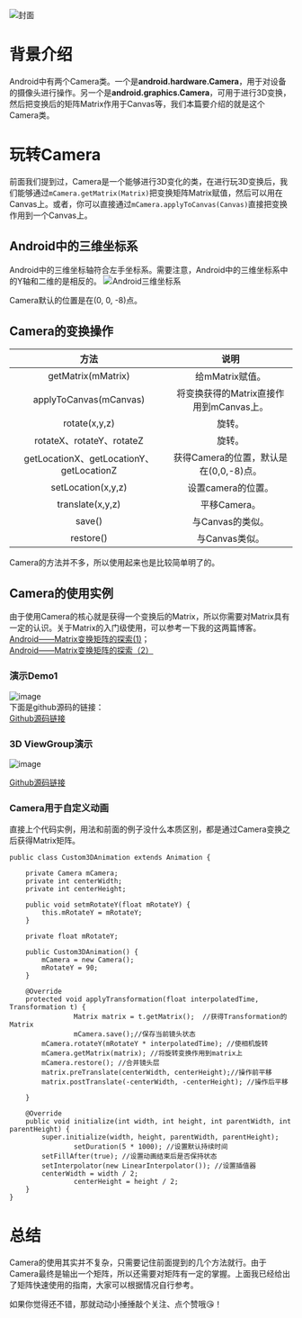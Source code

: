 ![封面](http://upload-images.jianshu.io/upload_images/1869462-ebb80ef21291f1e1.png?imageMogr2/auto-orient/strip%7CimageView2/2/w/1240)

# 背景介绍
Android中有两个Camera类。一个是**android.hardware.Camera**，用于对设备的摄像头进行操作。另一个是**android.graphics.Camera**，可用于进行3D变换，然后把变换后的矩阵Matrix作用于Canvas等，我们本篇要介绍的就是这个Camera类。

# 玩转Camera
前面我们提到过，Camera是一个能够进行3D变化的类，在进行玩3D变换后，我们能够通过`mCamera.getMatrix(Matrix)`把变换矩阵Matrix赋值，然后可以用在Canvas上。或者，你可以直接通过`mCamera.applyToCanvas(Canvas)`直接把变换作用到一个Canvas上。

## Android中的三维坐标系
Android中的三维坐标轴符合左手坐标系。需要注意，Android中的三维坐标系中的Y轴和二维的是相反的。
![Android三维坐标系](http://upload-images.jianshu.io/upload_images/1869462-e0a5875d24239608.png?imageMogr2/auto-orient/strip%7CimageView2/2/w/1240)  
  
Camera默认的位置是在(0, 0, -8)点。

## Camera的变换操作

方法 | 说明
:---:|:---:
getMatrix(mMatrix) | 给mMatrix赋值。
applyToCanvas(mCanvas) | 将变换获得的Matrix直接作用到mCanvas上。
rotate(x,y,z) | 旋转。
rotateX、rotateY、rotateZ | 旋转。
getLocationX、getLocationY、getLocationZ | 获得Camera的位置，默认是在(0,0,-8)点。
setLocation(x,y,z) | 设置camera的位置。
translate(x,y,z) | 平移Camera。
save() | 与Canvas的类似。
restore() | 与Canvas类似。

Camera的方法并不多，所以使用起来也是比较简单明了的。  

## Camera的使用实例
由于使用Camera的核心就是获得一个变换后的Matrix，所以你需要对Matrix具有一定的认识。关于Matrix的入门级使用，可以参考一下我的这两篇博客。  
[Android——Matrix变换矩阵的探索(1)](http://www.jianshu.com/p/34e517a5b0d0)；  
[Android——Matrix变换矩阵的探索（2）](http://www.jianshu.com/p/b845979271d3)   

### 演示Demo1
![image](http://upload-images.jianshu.io/upload_images/1869462-d4fb957b63efa0aa.gif?imageMogr2/auto-orient/strip)  
下面是github源码的链接：  
[Github源码链接](https://github.com/chenBingX/CoorChiceLibOne/blob/master/app/src/main/java/com/chenbing/coorchicelibone/CustemViews/CameraTest.java)  

### 3D ViewGroup演示
![image](http://upload-images.jianshu.io/upload_images/1869462-423aaeba3c6bf881.gif?imageMogr2/auto-orient/strip)

[Github源码链接](https://github.com/chenBingX/CoorChiceLibOne/blob/master/app/src/main/java/com/chenbing/coorchicelibone/CustemViews/SquareLayout.java)  

### Camera用于自定义动画
直接上个代码实例，用法和前面的例子没什么本质区别，都是通过Camera变换之后获得Matrix矩阵。 
```
public class Custom3DAnimation extends Animation {

    private Camera mCamera;
    private int centerWidth;
    private int centerHeight;

    public void setmRotateY(float mRotateY) {
        this.mRotateY = mRotateY;
    }

    private float mRotateY;

    public Custom3DAnimation() {
        mCamera = new Camera();
        mRotateY = 90;
    }

    @Override
    protected void applyTransformation(float interpolatedTime, Transformation t) {
                Matrix matrix = t.getMatrix();  //获得Transformation的Matrix
                mCamera.save();//保存当前镜头状态
        mCamera.rotateY(mRotateY * interpolatedTime); //使相机旋转
        mCamera.getMatrix(matrix); //将旋转变换作用到matrix上
        mCamera.restore(); //合并镜头层
        matrix.preTranslate(centerWidth, centerHeight);//操作前平移
        matrix.postTranslate(-centerWidth, -centerHeight); //操作后平移

    }

    @Override
    public void initialize(int width, int height, int parentWidth, int parentHeight) {
        super.initialize(width, height, parentWidth, parentHeight);
                setDuration(5 * 1000); //设置默认持续时间
        setFillAfter(true); //设置动画结束后是否保持状态
        setInterpolator(new LinearInterpolator()); //设置插值器
        centerWidth = width / 2;
                centerHeight = height / 2;
    }
}
```

# 总结
Camera的使用其实并不复杂，只需要记住前面提到的几个方法就行。由于Camera最终是输出一个矩阵，所以还需要对矩阵有一定的掌握。上面我已经给出了矩阵快速使用的指南，大家可以根据情况自行参考。  


如果你觉得还不错，那就动动小捶捶敲个关注、点个赞哦😘！
